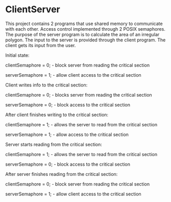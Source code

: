 # ClientServer
This project contains 2 programs that use shared memory to communicate with each other. Access control implemented through 2 POSIX semaphores.
The purpose of the server program is to calculate the area of an irregular polygon. The input to the server is provided through the client program. The client gets its input from the user.

Initial state:

clientSemaphore = 0; - block server from reading the critical section

serverSemaphore = 1; - allow client access to the critical section

Client writes info to the critical section:

clientSemaphore = 0; - blocks server from reading the critical section

serverSemaphore = 0; - block access to the critical section

After client finishes writing to the critical section:

clientSemaphore = 1; - allows the server to read from the critical section

serverSemaphore = 1; - allow access to the critical section

Server starts reading from the critical section:

clientSemaphore = 1; - allows the server to read from the critical section

serverSemaphore = 0; - block access to the critical section

After server finishes reading from the critical section:

clientSemaphore = 0; - block server from reading the critical section

serverSemaphore = 1; - allow client access to the critical section




